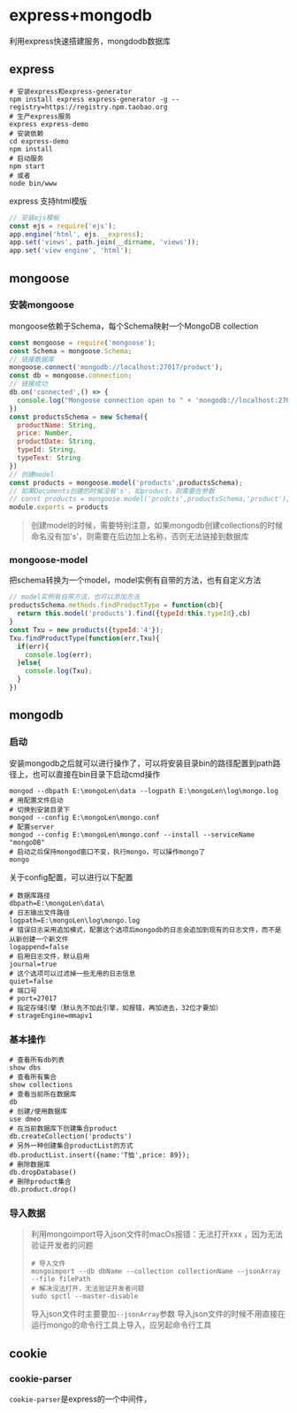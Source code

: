 # express+mongodb

利用express快速搭建服务，mongdodb数据库


## express

```shell
# 安装express和express-generator
npm install express express-generator -g --registry=https://registry.npm.taobao.org
# 生产express服务
express express-demo
# 安装依赖
cd express-demo
npm install
# 启动服务
npm start
# 或者
node bin/www
```

express 支持html模版

```javascript
// 安装ejs模板
const ejs = require('ejs');
app.engine('html', ejs.__express);
app.set('views', path.join(__dirname, 'views'));
app.set('view engine', 'html');
```


## mongoose

### 安装mongoose

mongoose依赖于Schema，每个Schema映射一个MongoDB collection

```javascript
const mongoose = require('mongoose');
const Schema = mongoose.Schema;
// 链接数据库
mongoose.connect('mongodb://localhost:27017/product');
const db = mongoose.connection;
// 链接成功
db.on('connected',() => {
  console.log("Mongoose connection open to " + 'mongodb://localhost:27017/product');
})
const productsSchema = new Schema({
  productName: String,
  price: Number,
  productDate: String,
  typeId: String,
  typeText: String
})
// 创建model
const products = mongoose.model('products',productsSchema);
// 如果Documents创建的时候没有's'，如product，则需要在参数
// const products = mongoose.model('prodcts',productsSchema,'product');
module.exports = products
```

> 创建model的时候，需要特别注意，如果mongodb创建collections的时候命名没有加's'，则需要在后边加上名称，否则无法链接到数据库

### mongoose-model

把schema转换为一个model，model实例有自带的方法，也有自定义方法

```javascript
// model实例有自带方法，也可以添加方法
productsSchema.methods.findProductType = function(cb){
  return this.model('products').find({typeId:this.typeId},cb)
}
const Txu = new products({typeId:'4'});
Txu.findProductType(function(err,Txu){
  if(err){
    console.log(err);
  }else{
    console.log(Txu);
  }
})
```

## mongodb

### 启动

安装mongodb之后就可以进行操作了，可以将安装目录bin的路径配置到path路径上，也可以直接在bin目录下启动cmd操作

```shell
mongod --dbpath E:\mongoLen\data --logpath E:\mongoLen\log\mongo.log
# 用配置文件启动
# 切换到安装目录下
mongod --config E:\mongoLen\mongo.conf
# 配置server
mongod --config E:\mongoLen\mongo.conf --install --serviceName "mongoDB"
# 启动之后保持mongod窗口不变，执行mongo，可以操作mongo了
mongo 
```

关于config配置，可以进行以下配置

```shell
# 数据库路径
dbpath=E:\mongoLen\data\
# 日志输出文件路径
logpath=E:\mongoLen\log\mongo.log
# 错误日志采用追加模式，配置这个选项后mongodb的日志会追加到现有的日志文件，而不是从新创建一个新文件
logappend=false
# 启用日志文件，默认启用
journal=true
# 这个选项可以过滤掉一些无用的日志信息
quiet=false
# 端口号
# port=27017
# 指定存储引擎（默认先不加此引擎，如报错，再加进去，32位才要加）
# strageEngine=mmapv1
```

### 基本操作

```shell
# 查看所有db列表
show dbs 
# 查看所有集合
show collections
# 查看当前所在数据库
db
# 创建/使用数据库
use dmeo
# 在当前数据库下创建集合product
db.createCollection('products')
# 另外一种创建集合productList的方式
db.productList.insert({name:'T恤',price: 89});
# 删除数据库
db.dropDatabase()
# 删除product集合
db.product.drop()
```

### 导入数据

> 利用mongoimport导入json文件时macOs报错：无法打开xxx ，因为无法验证开发者的问题
> ```shell
> # 导入文件
> mongoimport --db dbName --collection collectionName --jsonArray --file filePath
> # 解决没法打开，无法验证开发者问题
> sudo spctl --master-disable
> ```
> 导入json文件时主要要加`--jsonArray`参数
> 导入json文件的时候不用直接在运行mongo的命令行工具上导入，应另起命令行工具

## cookie

### cookie-parser

`cookie-parser`是express的一个中间件，